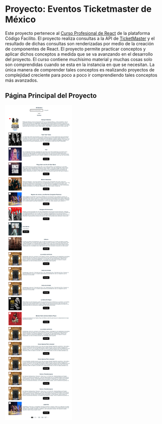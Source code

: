 # Proyecto: Eventos Ticketmaster de México

Este proyecto pertenece al [Curso Profesional de React](https://codigofacilito.com/cursos/react-profesional) de la plataforma Código Facilito. El proyecto realiza consultas a la API de [TicketMaster](https://developer.ticketmaster.com/products-and-docs/apis/discovery-api/v2/) y el resultado de dichas consultas son renderizadas por medio de la creación de componentes de React. El proyecto permite practicar conceptos y aplicar dichos conceptos a medida que se va avanzando en el desarrollo del proyecto. El curso contiene muchísimo material y muchas cosas solo son comprendidas cuando se esta en la instancia en que se necesitan. La única manera de comprender tales conceptos es realizando proyectos de complejidad creciente para poco a poco ir comprendiendo tales conceptos más avanzados.

## Página Principal del Proyecto

![Página de Inicio Proyecto TicketMaster](homeImage.png)

